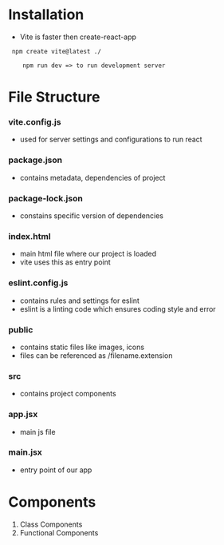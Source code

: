 # Installation

* Vite is faster then create-react-app

```
 npm create vite@latest ./
```

```
    npm run dev => to run development server
```

# File Structure

### vite.config.js
* used for server settings and configurations to run react

### package.json
* contains metadata, dependencies of project

### package-lock.json
* constains specific version of dependencies

### index.html
* main html file where our project is loaded
* vite uses this as entry point

### eslint.config.js
* contains rules and settings for eslint
* eslint is a linting code which ensures coding style and error

### public
* contains static files like images, icons
* files can be referenced as /filename.extension

### src
* contains project components

### app.jsx
* main js file

### main.jsx
* entry point of our app

# Components
1. Class Components
2. Functional Components